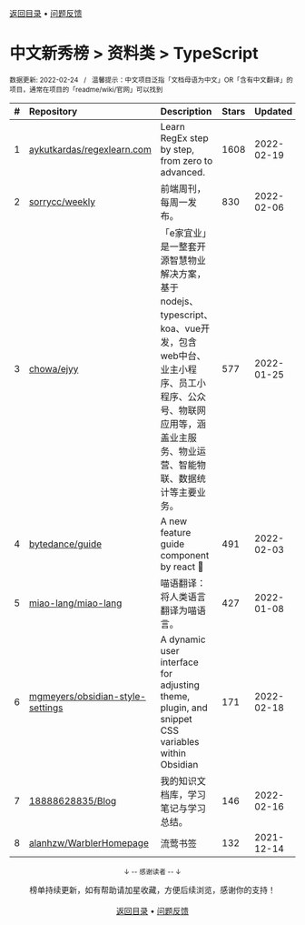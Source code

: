 <a href="https://gitee.com/GrowingGit/GitHub-Chinese-Top-Charts#github中文排行榜">返回目录</a> • <a href="/content/docs/feedback.md">问题反馈</a>

# 中文新秀榜 > 资料类 > TypeScript
<sub>数据更新: 2022-02-24&nbsp;&nbsp;&nbsp;/&nbsp;&nbsp;&nbsp;温馨提示：中文项目泛指「文档母语为中文」OR「含有中文翻译」的项目，通常在项目的「readme/wiki/官网」可以找到</sub>

|#|Repository|Description|Stars|Updated|Created|
|:-|:-|:-|:-|:-|:-|
|1|[aykutkardas/regexlearn.com](https://github.com/aykutkardas/regexlearn.com)|Learn RegEx step by step, from zero to advanced.|1608|2022-02-19|2021-08-28|
|2|[sorrycc/weekly](https://github.com/sorrycc/weekly)|前端周刊，每周一发布。|830|2022-02-06|2021-05-06|
|3|[chowa/ejyy](https://github.com/chowa/ejyy)|「e家宜业」是一整套开源智慧物业解决方案，基于nodejs、typescript、koa、vue开发，包含web中台、业主小程序、员工小程序、公众号、物联网应用等，涵盖业主服务、物业运营、智能物联、数据统计等主要业务。|577|2022-01-25|2021-11-08|
|4|[bytedance/guide](https://github.com/bytedance/guide)|A new feature guide component by react 🧭|491|2022-02-03|2021-04-29|
|5|[miao-lang/miao-lang](https://github.com/miao-lang/miao-lang)|喵语翻译：将人类语言翻译为喵语言。|427|2022-01-08|2021-04-19|
|6|[mgmeyers/obsidian-style-settings](https://github.com/mgmeyers/obsidian-style-settings)|A dynamic user interface for adjusting theme, plugin, and snippet CSS variables within Obsidian|171|2022-02-18|2021-03-28|
|7|[18888628835/Blog](https://github.com/18888628835/Blog)|我的知识文档库，学习笔记与学习总结。|146|2022-02-16|2021-02-26|
|8|[alanhzw/WarblerHomepage](https://github.com/alanhzw/WarblerHomepage)|流莺书签|132|2021-12-14|2021-05-17|

<div align="center">
    <p><sub>↓ -- 感谢读者 -- ↓</sub></p>
    榜单持续更新，如有帮助请加星收藏，方便后续浏览，感谢你的支持！
</div>

<br/>

<div align="center"><a href="https://gitee.com/GrowingGit/GitHub-Chinese-Top-Charts#github中文排行榜">返回目录</a> • <a href="/content/docs/feedback.md">问题反馈</a></div>
